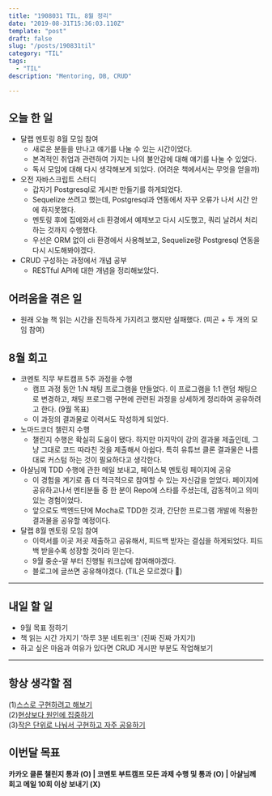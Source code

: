 ```yaml
---
title: "1908031 TIL, 8월 정리"
date: "2019-08-31T15:36:03.110Z"
template: "post"
draft: false
slug: "/posts/190831til"
category: "TIL"
tags:
  - "TIL"
description: "Mentoring, DB, CRUD"

---
```


## 오늘 한 일

- 달랩 멘토링 8월 모임 참여
  - 새로운 분들을 만나고 얘기를 나눌 수 있는 시간이었다.
  - 본격적인 취업과 관련하여 가지는 나의 불안감에 대해 얘기를 나눌 수 있었다.
  - 독서 모임에 대해 다시 생각해보게 되었다. (어려운 책에서서는 무엇을 얻을까)
- 오전 자바스크립트 스터디
  - 갑자기 Postgresql로 게시판 만들기를 하게되었다.
  - Sequelize 쓰려고 했는데, Postgresql과 연동에서 자꾸 오류가 나서 시간 안에 하지못했다.
  - 멘토링 후에 집에와서 cli 환경에서 예제보고 다시 시도했고, 쿼리 날려서 처리하는 것까지 수행했다.
  - 우선은 ORM 없이 cli 환경에서 사용해보고, Sequelize랑 Postgresql 연동을 다시 시도해봐야겠다.
- CRUD 구성하는 과정에서 개념 공부
  - RESTful API에 대한 개념을 정리해보았다.

## 어려움을 겪은 일

- 원래 오늘 책 읽는 시간을 진득하게 가지려고 했지만 실패했다. (피곤 + 두 개의 모임 참여)

## 8월 회고

- 코멘토 직무 부트캠프 5주 과정을 수행
  - 캠프 과정 동안 1:N 채팅 프로그램을 만들었다. 이 프로그램을 1:1 랜덤 채팅으로 변경하고, 채팅 프로그램 구현에 관련된 과정을 상세하게 정리하여 공유하려고 한다. (9월 목표)
  - 이 과정의 결과물로 이력서도 작성하게 되었다.
- 노마드코더 챌린지 수행
  - 챌린지 수행은 확실히 도움이 됐다. 하지만 마지막이 강의 결과물 제출인데, 그냥 그대로 코드 따라친 것을 제출해서 아쉽다. 특히 유튜브 클론 결과물은 나름대로 커스텀 하는 것이 필요하다고 생각한다.
- 아샬님께 TDD 수행에 관한 메일 보내고, 페이스북 멘토링 페이지에 공유
  - 이 경험을 계기로 좀 더 적극적으로 참여할 수 있는 자신감을 얻었다. 페이지에 공유하고나서 멘티분들 중 한 분이 Repo에 스타를 주셨는데, 감동적이고 의미있는 경험이었다.
  - 앞으로도 백엔드단에 Mocha로 TDD한 것과, 간단한 프로그램 개발에 적용한 결과물을 공유할 예정이다.
- 달랩 8월 멘토링 모임 참여
  - 이력서를 이곳 저곳 제출하고 공유해서, 피드백 받자는 결심을 하게되었다. 피드백 받을수록 성장할 것이라 믿는다.
  - 9월 중순-말 부터 진행될 워크샵에 참여해야겠다.
  - 블로그에 글쓰면 공유해야겠다. (TIL은 모르겠다 🤔)



---

## 내일 할 일

- 9월 목표 정하기
- 책 읽는 시간 가지기 '하루 3분 네트워크' (진짜 진짜 가지기)
- 하고 싶은 마음과 여유가 있다면 CRUD 게시판 부분도 작업해보기

------



## 항상 생각할 점

(1)<u>스스로 구현하려고 해보기</u> <br>(2)<u>현상보다 원인에 집중하기</u> <br>(3)<u>작은 단위로 나눠서 구현하고 자주 공유하기</u>



## 이번달 목표

**카카오 클론 챌린지 통과 (O) | 코멘토 부트캠프 모든 과제 수행 및 통과 (O) | 아샬님께 회고 메일 10회 이상 보내기 (X)**

